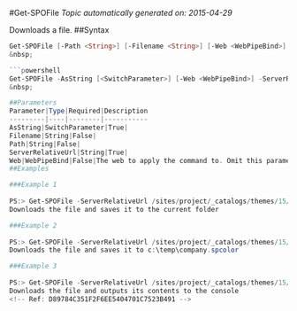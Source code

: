 #Get-SPOFile
*Topic automatically generated on: 2015-04-29*

Downloads a file.
##Syntax
```powershell
Get-SPOFile [-Path <String>] [-Filename <String>] [-Web <WebPipeBind>] -ServerRelativeUrl <String>```
&nbsp;

```powershell
Get-SPOFile -AsString [<SwitchParameter>] [-Web <WebPipeBind>] -ServerRelativeUrl <String>```
&nbsp;

##Parameters
Parameter|Type|Required|Description
---------|----|--------|-----------
AsString|SwitchParameter|True|
Filename|String|False|
Path|String|False|
ServerRelativeUrl|String|True|
Web|WebPipeBind|False|The web to apply the command to. Omit this parameter to use the current web.
##Examples

###Example 1
    
PS:> Get-SPOFile -ServerRelativeUrl /sites/project/_catalogs/themes/15/company.spcolor
Downloads the file and saves it to the current folder

###Example 2
    
PS:> Get-SPOFile -ServerRelativeUrl /sites/project/_catalogs/themes/15/company.spcolor -Path c:\temp -FileName company.spcolor
Downloads the file and saves it to c:\temp\company.spcolor

###Example 3
    
PS:> Get-SPOFile -ServerRelativeUrl /sites/project/_catalogs/themes/15/company.spcolor -AsString
Downloads the file and outputs its contents to the console
<!-- Ref: D89784C351F2F6EE5404701C7523B491 -->
